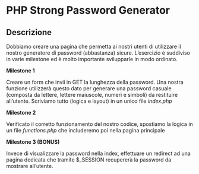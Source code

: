 PHP Strong Password Generator
===

## Descrizione
Dobbiamo creare una pagina che permetta ai nostri utenti di utilizzare il nostro generatore di password (abbastanza) sicure.
L’esercizio è suddiviso in varie milestone ed è molto importante svilupparle in modo ordinato.

**Milestone 1**

Creare un form che invii in GET la lunghezza della password. Una nostra funzione utilizzerà questo dato per generare una password casuale (composta da lettere, lettere maiuscole, numeri e simboli) da restituire all’utente.
Scriviamo tutto (logica e layout) in un unico file *index.php*

**Milestone 2**

Verificato il corretto funzionamento del nostro codice, spostiamo la logica in un file *functions.php* che includeremo poi nella pagina principale

**Milestone 3 (BONUS)**

Invece di visualizzare la password nella index, effettuare un redirect ad una pagina dedicata che tramite $_SESSION recupererà la password da mostrare all’utente.



